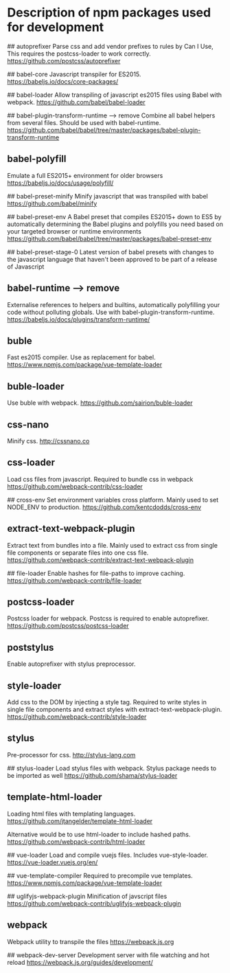 # Description of npm packages used for development

## autoprefixer
Parse css and add vendor prefixes to rules by Can I Use, This requires the
postcss-loader to work correctly.
https://github.com/postcss/autoprefixer

## babel-core
Javascript transpiler for ES2015.
https://babeljs.io/docs/core-packages/

## babel-loader
Allow transpiling of javascript es2015 files using Babel with webpack.
https://github.com/babel/babel-loader

## babel-plugin-transform-runtime --> remove
Combine all babel helpers from several files. Should be used with babel-runtime.
https://github.com/babel/babel/tree/master/packages/babel-plugin-transform-runtime

## babel-polyfill
Emulate a full ES2015+ environment for older browsers
https://babeljs.io/docs/usage/polyfill/

## babel-preset-minify
Minify javascript that was transpiled with babel
https://github.com/babel/minify

## babel-preset-env
A Babel preset that compiles ES2015+ down to ES5 by automatically determining the Babel plugins and polyfills you need based on your targeted browser or runtime environments
https://github.com/babel/babel/tree/master/packages/babel-preset-env

## babel-preset-stage-0
Latest version of babel presets with changes to the javascript language that
haven't been approved to be part of a release of Javascript

## babel-runtime --> remove
Externalise references to helpers and builtins, automatically polyfilling your
code without polluting globals. Use with babel-plugin-transform-runtime.
https://babeljs.io/docs/plugins/transform-runtime/

## buble
Fast es2015 compiler. Use as replacement for babel.
https://www.npmjs.com/package/vue-template-loader

## buble-loader
Use buble with webpack.
https://github.com/sairion/buble-loader

## css-nano
Minify css.
http://cssnano.co

## css-loader
Load css files from javascript. Required to bundle css in webpack
https://github.com/webpack-contrib/css-loader

## cross-env
Set environment variables cross platform. Mainly used to set NODE_ENV to production.
https://github.com/kentcdodds/cross-env

## extract-text-webpack-plugin
Extract text from bundles into a file. Mainly used to extract css from single
file components or separate files into one css file.
https://github.com/webpack-contrib/extract-text-webpack-plugin

## file-loader
Enable hashes for file-paths to improve caching.
https://github.com/webpack-contrib/file-loader

## postcss-loader
Postcss loader for webpack. Postcss is required to enable autoprefixer.
https://github.com/postcss/postcss-loader

## poststylus
Enable autoprefixer with stylus preprocessor.


## style-loader
Add css to the DOM by injecting a style tag. Required to write styles in single
file components and extract styles with extract-text-webpack-plugin.
https://github.com/webpack-contrib/style-loader

## stylus
Pre-processor for css.
http://stylus-lang.com

## stylus-loader
Load stylus files with webpack. Stylus package needs to be imported as well
https://github.com/shama/stylus-loader

## template-html-loader
Loading html files with templating languages.
https://github.com/jtangelder/template-html-loader

Alternative would be to use html-loader to include hashed paths.
https://github.com/webpack-contrib/html-loader

## vue-loader
Load and compile vuejs files. Includes vue-style-loader.
https://vue-loader.vuejs.org/en/

## vue-template-compiler
Required to precompile vue templates.
https://www.npmjs.com/package/vue-template-loader

## uglifyjs-webpack-plugin
Minification of javscript files
https://github.com/webpack-contrib/uglifyjs-webpack-plugin

## webpack
Webpack utility to transpile the files
https://webpack.js.org

## webpack-dev-server
Development server with file watching and hot reload
https://webpack.js.org/guides/development/
